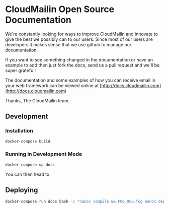 # CloudMailin Open Source Documentation

We're constantly looking for ways to improve CloudMailin and innovate to give the best we possibly can to our users. Since most of our users are developers it makes sense that we use github to manage our documentation.

If you want to see something changed in the documentation or have an example to add then just fork the docs, send us a pull request and we'll be super grateful!

The documentation and some examples of how you can receive email in your web framework can be viewed online at [http://docs.cloudmailin.com](http://docs.cloudmailin.com)

Thanks,
The CloudMailin team.

## Development

### Installation

```bash
docker-compose build
```

### Running in Development Mode

```bash
docker-compose up docs
```

You can then head to:

## Deploying

```bash
docker-compose run docs bash -c "nanoc compile && FOG_RC=.fog nanoc deploy"
```
